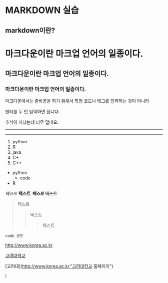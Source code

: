MARKDOWN 실습
=============
markdown이란?
-------------
# 마크다운이란 마크업 언어의 일종이다.
## 마크다운이란 마크업 언어의 일종이다.
### 마크다운이란 마크업 언어의 일종이다.

마크다운에서는 줄바꿈을 하기 위해서 특정 코드나 태그를 입력하는 것이 아니라 

엔터를 두 번 입력하면 됩니다. 


추석이 지났는데 너무 덥네요.

---
***


1. python
2. R
3. java
5. C+
4. C++

* python
  * code
* R

*텍스트*
**텍스트**
***텍스트***
~~텍스트~~

> 텍스트
>> 텍스트
>>> 텍스트

`code 코드`

<http://www.korea.ac.kr>

[고려대학교](http://www.korea.ac.kr)

[고려대](http://www.korea.ac.kr,"고려대학교 홈페이지")

!
